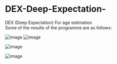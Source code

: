 # DEX-Deep-Expectation-
DEX (Deep Expectation) For age estimation  
Some of the results of the programme are as follows: 

![image](https://github.com/mbaell00/DEX-Deep-Expectation-/assets/72200108/e7cacae0-d371-41b6-8aa1-b56bc56da1f8)
![image](https://github.com/mbaell00/DEX-Deep-Expectation-/assets/72200108/d97f86e6-3c6b-46fa-b1e4-5cec4470f2aa)

![image](https://github.com/mbaell00/DEX-Deep-Expectation-/assets/72200108/50b1acb3-d475-4cdf-a07c-af79c49a348e)

![image](https://github.com/mbaell00/DEX-Deep-Expectation-/assets/72200108/35fcd839-9da9-4e05-af56-16ce4524e4ec)
